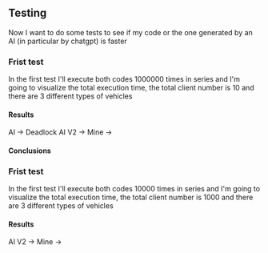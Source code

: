 ## Testing
Now I want to do some tests to see if my code or the one generated by an AI (in particular by chatgpt) is faster


### Frist test
In the first test I'll execute both codes 1000000 times in series and I'm going to visualize the total execution time, the total client number is 10 and there are 3 different types of vehicles

#### Results

AI      -> Deadlock
AI V2   -> 
Mine    -> 

#### Conclusions


### Frist test
In the first test I'll execute both codes 10000 times in series and I'm going to visualize the total execution time, the total client number is 1000 and there are 3 different types of vehicles

#### Results

AI V2   -> 
Mine    -> 

